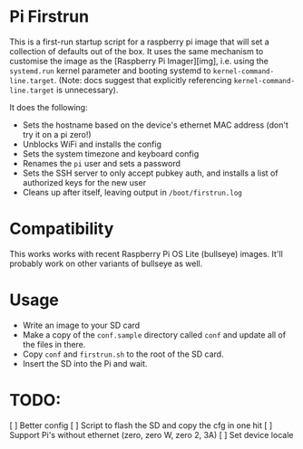 # Pi Firstrun

This is a first-run startup script for a raspberry pi image that will set a collection of defaults
out of the box. It uses the same mechanism to customise the image as the [Raspberry Pi Imager][img], i.e.
using the `systemd.run` kernel parameter and booting systemd to `kernel-command-line.target`. (Note: docs
suggest that explicitly referencing `kernel-command-line.target` is unnecessary).

It does the following:

- Sets the hostname based on the device's ethernet MAC address (don't try it on a pi zero!)
- Unblocks WiFi and installs the config
- Sets the system timezone and keyboard config
- Renames the `pi` user and sets a password
- Sets the SSH server to only accept pubkey auth, and installs a list of authorized keys for the new user
- Cleans up after itself, leaving output in `/boot/firstrun.log`


# Compatibility

This works works with recent Raspberry Pi OS Lite (bullseye) images. It'll probably work on other
variants of bullseye as well.


# Usage

* Write an image to your SD card
* Make a copy of the `conf.sample` directory called `conf` and update all of the files in there.
* Copy `conf` and `firstrun.sh` to the root of the SD card.
* Insert the SD into the Pi and wait.


# TODO:
[ ] Better config
[ ] Script to flash the SD and copy the cfg in one hit
[ ] Support Pi's without ethernet (zero, zero W, zero 2, 3A)
[ ] Set device locale
